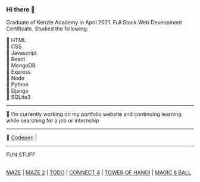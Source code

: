 ### Hi there 👋

Graduate of Kenzie Academy in April 2021. Full Stack Web Deveopment Certificate.
Studied the following:

🌱 HTML <br />
🌱 CSS <br />
🌱 Javascript <br />
🌱 React <br />
🌱 MongoDB <br />
🌱 Express <br />
🌱 Node <br />
🌱 Python <br />
🌱 Django <br />
🌱 SQLite3
<hr>

🔭 I’m currently working on my portfolio website and continuing learning while searching for a job or internship
<hr>

🎨 <a href="https://codepen.io/sharkcat73">Codepen</a> |

<hr>
FUN STUFF
<br />
<br />

<a href="https://kjwilliamson.github.io/maze/">MAZE</a> | <a href="https://kjwilliamson.github.io/js-maze/">MAZE 2</a> | <a href="https://kjwilliamson.github.io/js-todo/"> TODO</a> | <a href="https://kjwilliamson.github.io/js-connect4/">CONNECT 4</a> | <a href="https://kjwilliamson.github.io/towerOfHanoi/"> TOWER OF HANOI</a> | <a href="https://kamelaw.gitlab.io/magic8ball/">MAGIC 8 BALL</a>



<!--
**KJWilliamson/kjwilliamson** is a ✨ _special_ ✨ repository because its `README.md` (this file) appears on your GitHub profile.

Here are some ideas to get you started:

- 🔭 I’m currently working on ...
- 🌱 I’m currently learning Django
- 👯 I’m looking to collaborate on ...
- 🤔 I’m looking for help with ...
- 💬 Ask me about ...
- 📫 How to reach me: ...
- 😄 Pronouns: ...
- ⚡ Fun fact: ...
-->

